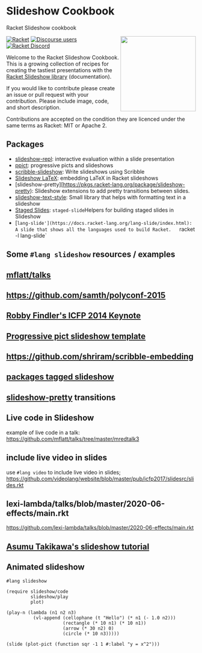 # Slideshow Cookbook
Racket Slideshow cookbook


<img src="https://github.com/racket/slideshow/blob/master/slideshow-exe/slideshow/start.png" width="200px;" alt="" align="right"/>

[![Racket](https://img.shields.io/badge/-Racket-darkred?logo=racket)](https://racket-lang.org)
[![Discourse users](https://img.shields.io/discourse/users?label=Discuss%20on%20Racket%20Discourse&logo=racket&server=https%3A%2F%2Fracket.discourse.group)](https://racket.discourse.group/)
[![Racket Discord](https://img.shields.io/discord/571040468092321801?label=Chat%20on%20Racket%20Discord&logo=racket)](https://discord.gg/6Zq8sH5)

Welcome to the Racket Slideshow Cookbook. This is a growing collection of recipes for creating the tastiest presentations with the [Racket Slideshow library](https://docs.racket-lang.org/slideshow/index.html) (documentation).

If you would like to contribute please create an issue or pull request with your contribution. Please include image, code, and short description.

Contributions are accepted on the condition they are licenced under the same terms as Racket: MIT or Apache 2.

## Packages

* [slideshow-repl](https://docs.racket-lang.org/slideshow-repl/index.html): interactive evaluation within a slide presentation
* [ppict](https://pkgs.racket-lang.org/package/ppict): progressive picts and slideshows
* [scribble-slideshow](https://docs.racket-lang.org/scribble-slideshow/index.html): Write slideshows using Scribble
* [Slideshow LaTeX](https://docs.racket-lang.org/slideshow-latex/index.html): embedding LaTeX in Racket slideshows
* [slideshow-pretty][https://pkgs.racket-lang.org/package/slideshow-pretty): Slideshow extensions to add pretty transitions between slides.
* [slideshow-text-style](https://docs.racket-lang.org/slideshow-text-style/index.html): Small library that helps with formatting text in a slideshow
* [Staged Slides]([https://docs.racket-lang.org/slideshow-text-style/index.html](https://docs.racket-lang.org/staged-slide/index.html)): `staged-slide`Helpers for building staged slides in Slideshow
* [`lang-slide'](https://docs.racket-lang.org/lang-slide/index.html): A slide that shows all the languages used to build Racket.   `racket -l lang-slide`


##  Some `#lang slideshow` resources / examples

## [mflatt/talks](https://github.com/mflatt/talks/)

## https://github.com/samth/polyconf-2015

## [Robby Findler's ICFP 2014 Keynote](https://github.com/rfindler/icfp-2014-contracts-talk/)

## [Progressive pict slideshow template](https://github.com/racket-templates/ppict-slideshow-template)

## https://github.com/shriram/scribble-embedding

## [packages tagged slideshow](https://pkgd.racket-lang.org/pkgn/search?tags=slideshow)



## [slideshow-pretty](https://github.com/LeifAndersen/slideshow-pretty) transitions

## Live code in Slideshow

example of live code in a talk: https://github.com/mflatt/talks/tree/master/mredtalk3

## include live video in slides

use `#lang video` to include live video in slides; 
https://github.com/videolang/website/blob/master/pub/icfp2017/slidesrc/slides.rkt


## lexi-lambda/talks/blob/master/2020-06-effects/main.rkt
https://github.com/lexi-lambda/talks/blob/master/2020-06-effects/main.rkt

## [Asumu Takikawa's slideshow tutorial](https://www.asumu.xyz/blog/2018/03/31/making-the-most-of-lang-slideshow/)


## Animated slideshow

```racket
#lang slideshow

(require slideshow/code
         slideshow/play
         plot)

(play-n (lambda (n1 n2 n3)
          (vl-append (cellophane (t "Hello") (* n1 (- 1.0 n2)))
                     (rectangle (* 10 n1) (* 10 n1))
                     (arrow (* 30 n2) 0)
                     (circle (* 10 n3)))))

(slide (plot-pict (function sqr -1 1 #:label "y = x^2")))
```
